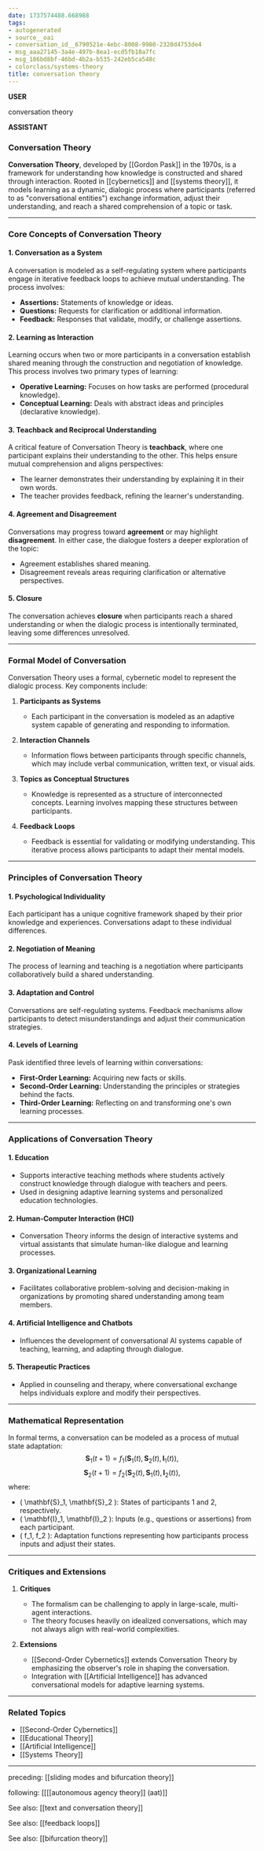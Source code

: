```yaml
---
date: 1737574488.668988
tags:
- autogenerated
- source__oai
- conversation_id__6790521e-4ebc-8008-9980-2320d4753de4
- msg_aaa27145-3a4e-497b-8ea1-ecd5fb18a7fc
- msg_186bd8bf-46bd-4b2a-b535-242eb5ca548c
- colorclass/systems-theory
title: conversation theory
---
```


**USER**

conversation theory


**ASSISTANT**

### Conversation Theory

**Conversation Theory**, developed by [[Gordon Pask]] in the 1970s, is a framework for understanding how knowledge is constructed and shared through interaction. Rooted in [[cybernetics]] and [[systems theory]], it models learning as a dynamic, dialogic process where participants (referred to as "conversational entities") exchange information, adjust their understanding, and reach a shared comprehension of a topic or task.

---

### Core Concepts of Conversation Theory

#### 1. **Conversation as a System**
A conversation is modeled as a self-regulating system where participants engage in iterative feedback loops to achieve mutual understanding. The process involves:
- **Assertions:** Statements of knowledge or ideas.
- **Questions:** Requests for clarification or additional information.
- **Feedback:** Responses that validate, modify, or challenge assertions.

#### 2. **Learning as Interaction**
Learning occurs when two or more participants in a conversation establish shared meaning through the construction and negotiation of knowledge. This process involves two primary types of learning:
- **Operative Learning:** Focuses on how tasks are performed (procedural knowledge).
- **Conceptual Learning:** Deals with abstract ideas and principles (declarative knowledge).

#### 3. **Teachback and Reciprocal Understanding**
A critical feature of Conversation Theory is **teachback**, where one participant explains their understanding to the other. This helps ensure mutual comprehension and aligns perspectives:
- The learner demonstrates their understanding by explaining it in their own words.
- The teacher provides feedback, refining the learner's understanding.

#### 4. **Agreement and Disagreement**
Conversations may progress toward **agreement** or may highlight **disagreement**. In either case, the dialogue fosters a deeper exploration of the topic:
- Agreement establishes shared meaning.
- Disagreement reveals areas requiring clarification or alternative perspectives.

#### 5. **Closure**
The conversation achieves **closure** when participants reach a shared understanding or when the dialogic process is intentionally terminated, leaving some differences unresolved.

---

### Formal Model of Conversation

Conversation Theory uses a formal, cybernetic model to represent the dialogic process. Key components include:

1. **Participants as Systems**
   - Each participant in the conversation is modeled as an adaptive system capable of generating and responding to information.

2. **Interaction Channels**
   - Information flows between participants through specific channels, which may include verbal communication, written text, or visual aids.

3. **Topics as Conceptual Structures**
   - Knowledge is represented as a structure of interconnected concepts. Learning involves mapping these structures between participants.

4. **Feedback Loops**
   - Feedback is essential for validating or modifying understanding. This iterative process allows participants to adapt their mental models.

---

### Principles of Conversation Theory

#### 1. **Psychological Individuality**
Each participant has a unique cognitive framework shaped by their prior knowledge and experiences. Conversations adapt to these individual differences.

#### 2. **Negotiation of Meaning**
The process of learning and teaching is a negotiation where participants collaboratively build a shared understanding.

#### 3. **Adaptation and Control**
Conversations are self-regulating systems. Feedback mechanisms allow participants to detect misunderstandings and adjust their communication strategies.

#### 4. **Levels of Learning**
Pask identified three levels of learning within conversations:
- **First-Order Learning:** Acquiring new facts or skills.
- **Second-Order Learning:** Understanding the principles or strategies behind the facts.
- **Third-Order Learning:** Reflecting on and transforming one's own learning processes.

---

### Applications of Conversation Theory

#### 1. **Education**
- Supports interactive teaching methods where students actively construct knowledge through dialogue with teachers and peers.
- Used in designing adaptive learning systems and personalized education technologies.

#### 2. **Human-Computer Interaction (HCI)**
- Conversation Theory informs the design of interactive systems and virtual assistants that simulate human-like dialogue and learning processes.

#### 3. **Organizational Learning**
- Facilitates collaborative problem-solving and decision-making in organizations by promoting shared understanding among team members.

#### 4. **Artificial Intelligence and Chatbots**
- Influences the development of conversational AI systems capable of teaching, learning, and adapting through dialogue.

#### 5. **Therapeutic Practices**
- Applied in counseling and therapy, where conversational exchange helps individuals explore and modify their perspectives.

---

### Mathematical Representation

In formal terms, a conversation can be modeled as a process of mutual state adaptation:
$$
\mathbf{S}_1(t+1) = f_1(\mathbf{S}_1(t), \mathbf{S}_2(t), \mathbf{I}_1(t)),
$$
$$
\mathbf{S}_2(t+1) = f_2(\mathbf{S}_2(t), \mathbf{S}_1(t), \mathbf{I}_2(t)),
$$
where:
- \( \mathbf{S}_1, \mathbf{S}_2 \): States of participants 1 and 2, respectively.
- \( \mathbf{I}_1, \mathbf{I}_2 \): Inputs (e.g., questions or assertions) from each participant.
- \( f_1, f_2 \): Adaptation functions representing how participants process inputs and adjust their states.

---

### Critiques and Extensions

1. **Critiques**
   - The formalism can be challenging to apply in large-scale, multi-agent interactions.
   - The theory focuses heavily on idealized conversations, which may not always align with real-world complexities.

2. **Extensions**
   - [[Second-Order Cybernetics]] extends Conversation Theory by emphasizing the observer's role in shaping the conversation.
   - Integration with [[Artificial Intelligence]] has advanced conversational models for adaptive learning systems.

---

### Related Topics
- [[Second-Order Cybernetics]]
- [[Educational Theory]]
- [[Artificial Intelligence]]
- [[Systems Theory]]


---

preceding: [[sliding modes and bifurcation theory]]  


following: [[[[autonomous agency theory]] (aat)]]

See also: [[text and conversation theory]]


See also: [[feedback loops]]


See also: [[bifurcation theory]]